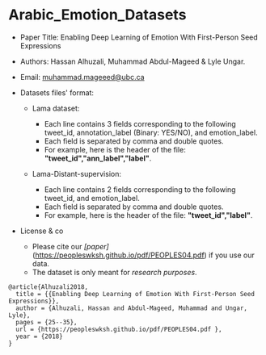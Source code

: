 # Arabic_Emotion_Datasets
* Paper Title: Enabling Deep Learning of Emotion With First-Person Seed Expressions

* Authors: Hassan Alhuzali, Muhammad Abdul-Mageed & Lyle Ungar.

* Email: muhammad.mageeed@ubc.ca


* Datasets files' format:
	- Lama dataset: 
		* Each line contains 3 fields corresponding to the following tweet_id, annotation_label (Binary: YES/NO), and 			emotion_label.
		* Each field is separated by comma and double quotes.
		* For example, here is the header of the file: **"tweet_id","ann_label","label"**.
		
	- Lama-Distant-supervision:
		* Each line contains 2 fields corresponding to the following tweet_id, and emotion_label.
		* Each field is separated by comma and double quotes.
		* For example, here is the header of the file: **"tweet_id","label"**.


* License & co
	* Please cite our *[paper]*(https://peopleswksh.github.io/pdf/PEOPLES04.pdf) if you use our data.
	* The dataset is only meant for *research purposes*.

```
@article{Alhuzali2018,
  title = {{Enabling Deep Learning of Emotion With First-Person Seed Expressions}},
  author = {Alhuzali, Hassan and Abdul-Mageed, Muhammad and Ungar, Lyle},
  pages = {25--35},
  url = {https://peopleswksh.github.io/pdf/PEOPLES04.pdf },
  year = {2018}
}
```
